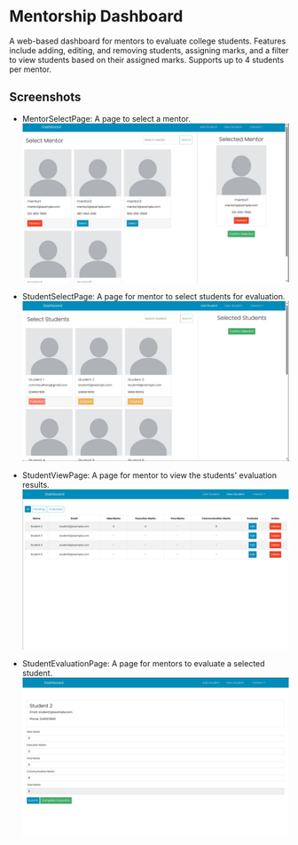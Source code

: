 # Mentorship Dashboard

A web-based dashboard for mentors to evaluate college students. Features include adding, editing, and removing students, assigning marks, and a filter to view students based on their assigned marks. Supports up to 4 students per mentor. 

## Screenshots

* MentorSelectPage: A page to select a mentor.
![1](https://github.com/Cvmchoudhary/Mentor-Dashboard/blob/main/img1.png)

* StudentSelectPage: A page for mentor to select students for evaluation.
![2](https://github.com/Cvmchoudhary/Mentor-Dashboard/blob/main/img2.png)

* StudentViewPage: A page for mentor to view the students' evaluation results.
![3](https://github.com/Cvmchoudhary/Mentor-Dashboard/blob/main/img3.png)

* StudentEvaluationPage: A page for mentors to evaluate a selected student.
![4](https://github.com/Cvmchoudhary/Mentor-Dashboard/blob/main/img4.png)
